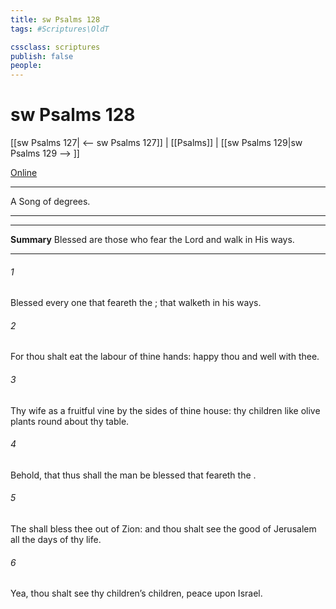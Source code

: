 ```yaml
---
title: sw Psalms 128
tags: #Scriptures\OldT

cssclass: scriptures
publish: false
people:
---
```


# sw Psalms 128
[[sw Psalms 127| <-- sw Psalms 127]] | [[Psalms]] | [[sw Psalms 129|sw Psalms 129 --> ]]

[Online](https://churchofjesuschrist.org/study/scriptures/ot/ps/128?lang=eng)

---
A Song of degrees.

---

---
__Summary__
Blessed are those who fear the Lord and walk in His ways.

---
###### 1 
Blessed  every one that feareth the ; that walketh in his ways.

###### 2 
For thou shalt eat the labour of thine hands: happy  thou  and  well with thee.

###### 3 
Thy wife  as a fruitful vine by the sides of thine house: thy children like olive plants round about thy table.

###### 4 
Behold, that thus shall the man be blessed that feareth the .

###### 5 
The  shall bless thee out of Zion: and thou shalt see the good of Jerusalem all the days of thy life.

###### 6 
Yea, thou shalt see thy children’s children,  peace upon Israel.

